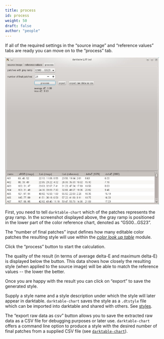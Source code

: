 ```yaml
---
title: process
id: process
weight: 50
draft: false
author: "people"
---
```


If all of the required settings in the “source image” and “reference values” tabs are ready you can move on to the “process” tab.

![process](./process/darktable-chart-process.png#w75)

First, you need to tell `darktable-chart` which of the patches represents the gray ramp. In the screenshot displayed above, the gray ramp is positioned in the lower part of the color reference chart, denoted as “GS00...GS23”.

The “number of final patches” input defines how many editable color patches the resulting style will use within the [_color look up table_](../../module-reference/processing-modules/color-look-up-table.md) module.

Click the “process” button to start the calculation.

The quality of the result (in terms of average delta-E and maximum delta-E) is displayed below the button. This data shows how closely the resulting style (when applied to the source image) will be able to match the reference values -- the lower the better.

Once you are happy with the result you can click on “export” to save the generated style.

Supply a style name and a style description under which the style will later appear in darktable. `darktable-chart` saves the style as a `.dtstyle` file which can be imported into darktable and shared with others. See [styles](../../module-reference/utility-modules/lighttable/styles.md).

The “export raw data as csv” button allows you to save the extracted raw data as a CSV file for debugging purposes or later use. `darktable-chart` offers a command line option to produce a style with the desired number of final patches from a supplied CSV file (see [`darktable-chart`](../program-invocation/darktable-chart.md)).

